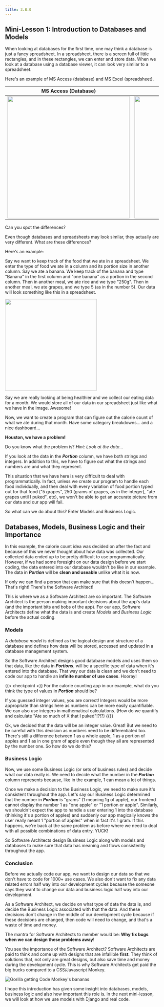 ```yaml
---
title: 3.B.0
---
```




## Mini-Lesson 1: Introduction to Databases and Models

When looking at databases for the first time, one may think a database is just a fancy spreadsheet. In a spreadsheet, there is a screen full of little rectangles, and in these rectangles, we can enter and store data. When we look at a database using a database viewer, it can look very similar to a spreadsheet.

Here's an example of MS Access (database) and MS Excel (spreadsheet).


MS Access (Database) | MS Excel (Spreadsheet)
---------------------|-----------------------
<img src="/images/courses/cs10/unit02/ms_access.jpg" width="400"> | <img src="/images/courses/cs10/unit02/ms_excel.png" width="400">
Can you spot the differences?

Even though databases and spreadsheets may look similar, they actually are very different. What are these differences?

Here's an example:

Say we want to keep track of the food that we ate in a spreadsheet. We enter the type of food we ate in a column and its portion size in another column. Say we ate a banana. We keep track of the banana and type "Banana" in the first column and "one banana" as a portion in the second column. Then in another meal, we ate rice and we type "250g". Then in another meal, we ate grapes, and we type 5 (as in the number 5). Our data will look something like this in a spreadsheet.

<img src="/images/courses/cs10/unit02/food_eaten_data.png" width="300">

Say we are really looking at being healthier and we collect our eating data for a month. We would store all of our data in our spreadsheet just like what we have in the image. Awesome!

Now, we want to create a program that can figure out the calorie count of what we ate during that month. Have some category breakdowns... and a nice dashboard...

**Houston, we have a problem!**

Do you know what the problem is? *Hint: Look at the data...*

If you look at the data in the ***Portion*** column, we have both strings and integers. In addition to this, we have to figure out what the strings and numbers are and what they represent.

This situation that we have here is very difficult to deal with programmatically. In fact, unless we create our program to handle each food individually, and then deal with every variation of food portion typed out for that food ("5 grapes", 250 (grams of grapes, as in the integer), "ate grapes until I puked", etc), we won't be able to get an accurate picture from our data and our app will fail.

So what can we do about this? Enter Models and Business Logic.

## Databases, Models, Business Logic and their Importance

In this example, the calorie count idea was decided on after the fact and because of this we never thought about how data was collected. Our collected data ended up to be pretty difficult to use programmatically. However, if we had some foresight on our data design before we start coding, the data entered into our database wouldn't be like in our example. The data in ***Portion*** will be **clean and useable** unlike what it is now.

If only we can find a person that can make sure that this doesn't happen... That's right! There's the Software Architect!

This is where we as a Software Architect are so important. The Software Architect is the person making important decisions about the app's data (and the important bits and bobs of the app). For our app, Software Architects define what the data is and create *Models* and *Business Logic* before the actual coding.

### Models

A *database model* is defined as the logical design and structure of a database and defines how data will be stored, accessed and updated in a database management system.

So the Software Architect designs good database models and uses them so that data, like the data in ***Portions***, will be a specific type of data when it's entered into the database. That way our data is clean and we don't need to code our app to handle an **infinite number of use cases**. Hooray!

{{< checkpoint >}}
For the calorie counting app in our example, what do you think the type of values in ***Portion*** should be?

If you guessed integer values, you are correct! Integers would be more appropriate than strings here as numbers can be more easily quantifiable. We can also use integers in mathematical calculations. (How do we quantify and calculate "Ate so much of X that I puked"!?!?)
{{</checkpoint >}}

Ok, we decided that the data will be an integer value. Great! But we need to be careful with this decision as numbers need to be differentiated too. There's still a difference between 1 as a whole apple, 1 as a portion of apples and 1 as in one gram of apple even though they all are represented by the number one. So how do we do this?

### Business Logic

Now, we use some Business Logic (or sets of business rules) and decide what our data really is. We need to decide what the number in the ***Portion*** column represents because, like in the example, 1 can mean a lot of things.

Once we make a decision to the Business Logic, we need to make sure it's consistent throughout the app. Let's say our Business Logic determined that the number in ***Portion*** is "grams" (1 meaning 1g of apple), our frontend cannot display the number 1 as "one apple" or "1 portion or apple". Similarly, we shouldn't expect the app to handle a user entering 1 into the database (thinking it's a portion of apples) and suddenly our app magically knows the user really meant 1 "portion of apples" when in fact it's 1 gram. If this happens, we're back at the same problem as before where we need to deal with all possible combinations of data entry. YUCK!

So Software Architects design Business Logic along with models and databases to make sure that data has meaning and flows consistently throughout the app.

### Conclusion

Before we actually code our app, we want to design our data so that we don't have to code for 1000+ use cases. We also don't want to fix any data related errors half way into our development cycles because the someone says they want to change our data and business logic half way into our development.

As a Software Architect, we decide on what type of data the data is, and decide the Business Logic associated with that the data. And these decisions don't change in the middle of our development cycle because if these decisions are changed, then code will need to change, and that's a waste of time and money.

The mantra for Software Architects to member would be: **Why fix bugs when we can design these problems away!**

You see the importance of the Software Architect? Software Architects are paid to think and come up with designs that are infallible **first**. They think of solutions that, not only are great designs, but also save time and money during the development cycle. This is why Software Architects get paid the big bucks compared to a CSS/Javascript Monkey.

![Gorilla getting Code Monkey's bananas](/images/courses/cs10/unit02/Codemonkey.png)


I hope this introduction has given some insight into databases, models, business logic and also how important this role is. In the next mini-lesson, we will look at how we use models with Django and real code.
